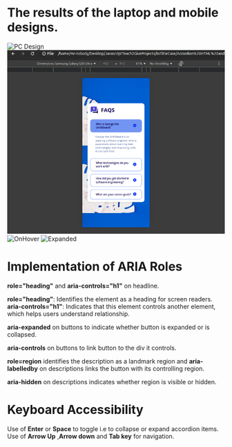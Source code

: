 # The results of the laptop and mobile designs.
![PC Design](outputs/pcdesign.png)
![Mobile Design](outputs/mobiledesign.png)
![OnHover](outputs/hover.png)
![Expanded](outputs/expanded.png)

# Implementation of ARIA Roles
**role="heading"** and **aria-controls="h1"** on headline.

**role="heading"**: Identifies the element as a heading for screen readers.
**aria-controls="h1"**: Indicates that this element controls another element, which helps users understand relationship.

**aria-expanded** on buttons to indicate whether button is expanded or is collapsed.

**aria-controls** on buttons to link button to the div it controls.

**role=region** identifies the description as a landmark region and **aria-labelledby** on descriptions links the button with its controlling region.

**aria-hidden** on descriptions indicates whether region is visible or hidden.

# Keyboard Accessibility 
Use of **Enter** or **Space** to toggle i.e to collapse or expand accordion items.
Use of **Arrow Up** ,**Arrow down** and **Tab key** for navigation.

